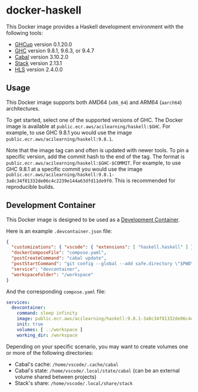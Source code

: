 # docker-haskell

This Docker image provides a Haskell development environment with the following tools:

- [GHCup](https://www.haskell.org/ghcup/) version 0.1.20.0
- [GHC](https://www.haskell.org/ghc/) version 9.8.1, 9.6.3, or 9.4.7
- [Cabal](https://www.haskell.org/cabal/) version 3.10.2.0
- [Stack](https://docs.haskellstack.org/en/stable/) version 2.13.1
- [HLS](https://haskell-language-server.readthedocs.io/en/latest/) version 2.4.0.0

## Usage

This Docker image supports both AMD64 (`x86_64`) and ARM64 (`aarch64`) architectures.

To get started, select one of the supported versions of GHC.
The Docker image is available at `public.ecr.aws/acilearning/haskell:$GHC`.
For example, to use GHC 9.8.1 you would use the image `public.ecr.aws/acilearning/haskell:9.8.1`.

Note that the image tag can and often is updated with newer tools.
To pin a specific version, add the commit hash to the end of the tag.
The format is `public.ecr.aws/acilearning/haskell:$GHC-$COMMIT`.
For example, to use GHC 9.8.1 at a specific commit you would use the image `public.ecr.aws/acilearning/haskell:9.8.1-3a8c34f81332de06c4c2239e144a63dfd11de9f0`.
This is recommended for reproducible builds.

## Development Container

This Docker image is designed to be used as a [Development Container](https://containers.dev/).

Here is an example `.devcontainer.json` file:

``` json
{
  "customizations": { "vscode": { "extensions": [ "haskell.haskell" ] } },
  "dockerComposeFile": "compose.yaml",
  "postCreateCommand": "cabal update",
  "postStartCommand": "git config --global --add safe.directory \"$PWD\"",
  "service": "devcontainer",
  "workspaceFolder": "/workspace"
}
```

And the corresponding `compose.yaml` file:

``` yaml
services:
  devcontainer:
    command: sleep infinity
    image: public.ecr.aws/acilearning/haskell:9.8.1-3a8c34f81332de06c4c2239e144a63dfd11de9f0
    init: true
    volumes: [ .:/workspace ]
    working_dir: /workspace
```

Depending on your specific scenario, you may want to create volumes one or more of the following directories:

- Cabal's cache: `/home/vscode/.cache/cabal`
- Cabal's state: `/home/vscode/.local/state/cabal` (can be an external volume shared between projects)
- Stack's share: `/home/vscode/.local/share/stack`

